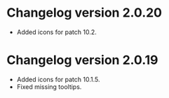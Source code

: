 # Changelog version 2.0.20

- Added icons for patch 10.2.

# Changelog version 2.0.19

- Added icons for patch 10.1.5.
- Fixed missing tooltips.
